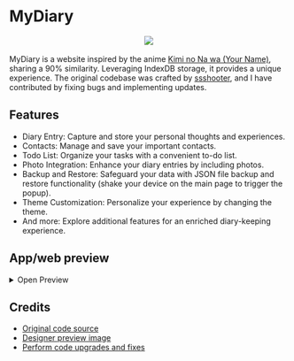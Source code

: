 # MyDiary
<div align="center">
  <img src="https://initiate.alphacoders.com/download/images7/751199/jpg">
</div>

MyDiary is a website inspired by the anime [Kimi no Na wa (Your Name)](https://myanimelist.net/32281), sharing a 90% similarity. Leveraging IndexDB storage, it provides a unique experience. The original codebase was crafted by [ssshooter](https://github.com/ssshooter/MyDiary/), and I have contributed by fixing bugs and implementing updates.


## Features
- Diary Entry: Capture and store your personal thoughts and experiences.
- Contacts: Manage and save your important contacts.
- Todo List: Organize your tasks with a convenient to-do list.
- Photo Integration: Enhance your diary entries by including photos.
- Backup and Restore: Safeguard your data with JSON file backup and restore functionality (shake your device on the main page to trigger the popup).
- Theme Customization: Personalize your experience by changing the theme.
- And more: Explore additional features for an enriched diary-keeping experience.

## App/web preview
<details>
  <summary>Open Preview</summary>
  <img alt="1" src="screenshots/1.jpg">
  <img alt="2" src="screenshots/2.jpg">
  <img alt="3" src="screenshots/3.jpg">
  <img alt="4" src="screenshots/4.jpg">
  <img alt="5" src="screenshots/5.jpg">
  <img alt="6" src="screenshots/6.jpg">
  <img alt="7" src="screenshots/7.jpg">
  <img alt="8" src="screenshots/8.jpg">
</details>

## Credits
<ul>
  <li>
    <a href="https://github.com/ssshooter">
      Original code source
    </a>
  </li>
  <li>
    <a href="https://github.com/rizxyu">
      Designer preview image
    </a>
  </li>
  <li>
    <a href="https://github.com/MuhammadRetu999">
      Perform code upgrades and fixes
    </a>
  </li>
</li>

